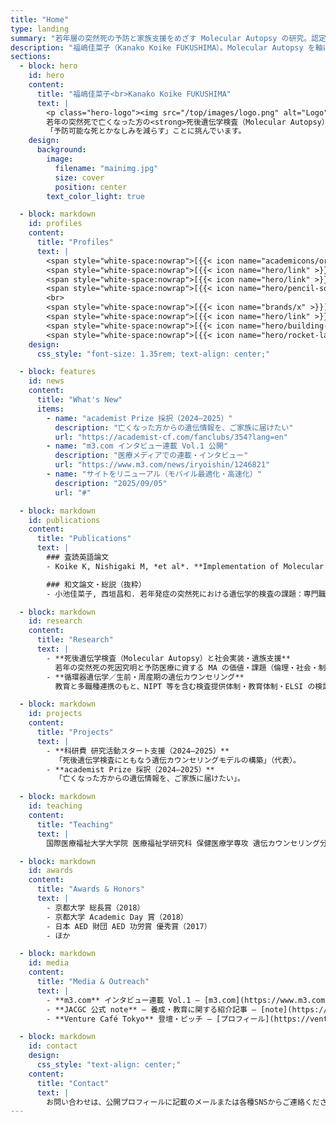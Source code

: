```yaml
---
title: "Home"
type: landing
summary: "若年層の突然死の予防と家族支援をめざす Molecular Autopsy の研究。認定遺伝カウンセラー／国際医療福祉大学 助教。"
description: "福嶋佳菜子（Kanako Koike FUKUSHIMA）。Molecular Autopsy を軸に、家族の予防医療と社会実装を探究。論文・科研費・教育・メディア情報・プロフィールを掲載。"
sections:
  - block: hero
    id: hero
    content:
      title: "福嶋佳菜子<br>Kanako Koike FUKUSHIMA"
      text: |
        <p class="hero-logo"><img src="/top/images/logo.png" alt="Logo"></p>
        若年の突然死で亡くなった方の<strong>死後遺伝学検査（Molecular Autopsy）</strong>を軸に、家族の予防医療と社会実装を探究する<strong>認定遺伝カウンセラー／研究者</strong>。臨床・教育・研究をつなぎ、
        「予防可能な死とかなしみを減らす」ことに挑んでいます。
    design:
      background:
        image:
          filename: "mainimg.jpg"
          size: cover
          position: center
        text_color_light: true

  - block: markdown
    id: profiles
    content:
      title: "Profiles"
      text: |
        <span style="white-space:nowrap">[{{< icon name="academicons/orcid" >}}](https://orcid.org/0009-0001-5882-1333)</span>
        <span style="white-space:nowrap">[{{< icon name="hero/link" >}} researchmap](https://researchmap.jp/koikekanako)</span>
        <span style="white-space:nowrap">[{{< icon name="hero/link" >}} J-GLOBAL](https://jglobal.jst.go.jp/detail?JGLOBAL_ID=202001017285357450)</span>
        <span style="white-space:nowrap">[{{< icon name="hero/pencil-square" >}} note](https://note.com/kkoike9114)</span>
        <br>
        <span style="white-space:nowrap">[{{< icon name="brands/x" >}}](https://x.com/kanakokoike_78)</span>
        <span style="white-space:nowrap">[{{< icon name="hero/link" >}} KAKEN](https://nrid.nii.ac.jp/ja/nrid/1000030963037)</span>
        <span style="white-space:nowrap">[{{< icon name="hero/building-office" >}} 教員紹介](https://www.iuhw.ac.jp/daigakuin/staff/cat/cat1241/11369.html)</span>
        <span style="white-space:nowrap">[{{< icon name="hero/rocket-launch" >}} academist](https://academist-cf.com/fanclubs/354?lang=en)</span>
    design:
      css_style: "font-size: 1.35rem; text-align: center;"

  - block: features
    id: news
    content:
      title: "What's New"
      items:
        - name: "academist Prize 採択（2024–2025）"
          description: "亡くなった方からの遺伝情報を、ご家族に届けたい"
          url: "https://academist-cf.com/fanclubs/354?lang=en"
        - name: "m3.com インタビュー連載 Vol.1 公開"
          description: "医療メディアでの連載・インタビュー"
          url: "https://www.m3.com/news/iryoishin/1246821"
        - name: "サイトをリニューアル（モバイル最適化・高速化）"
          description: "2025/09/05"
          url: "#"

  - block: markdown
    id: publications
    content:
      title: "Publications"
      text: |
        ### 査読英語論文
        - Koike K, Nishigaki M, *et al*. **Implementation of Molecular Autopsy for Sudden Cardiac Death in Japan—Focus Group Study of Stakeholders.** *Circulation Journal*. [PDF (KURENAI)](https://repository.kulib.kyoto-u.ac.jp/bitstream/2433/285270/1/circj.cj-22-0265.pdf) / [PubMed](https://pubmed.ncbi.nlm.nih.gov/36372399/)

        ### 和文論文・総説（抜粋）
        - 小池佳菜子, 西垣昌和. 若年発症の突然死における遺伝学的検査の課題：専門職を対象としたフォーカス・グループによる探索的研究. 日本遺伝カウンセリング学会誌 41(2)（他）。

  - block: markdown
    id: research
    content:
      title: "Research"
      text: |
        - **死後遺伝学検査（Molecular Autopsy）と社会実装・遺族支援**  
          若年の突然死の死因究明と予防医療に資する MA の価値・課題（倫理・社会・制度・実務）を、質的研究・学会活動・臨床で探究。
        - **循環器遺伝学／生前・周産期の遺伝カウンセリング**  
          教育と多職種連携のもと、NIPT 等を含む検査提供体制・教育体制・ELSI の検討に参画。

  - block: markdown
    id: projects
    content:
      title: "Projects"
      text: |
        - **科研費 研究活動スタート支援（2024–2025）**  
          「死後遺伝学検査にともなう遺伝カウンセリングモデルの構築」（代表）。
        - **academist Prize 採択（2024–2025）**  
          「亡くなった方からの遺伝情報を、ご家族に届けたい」。

  - block: markdown
    id: teaching
    content:
      title: "Teaching"
      text: |
        国際医療福祉大学大学院 医療福祉学研究科 保健医療学専攻 遺伝カウンセリング分野 助教。附属病院での臨床遺伝カウンセリングと、大学院の教育・養成課程に従事。

  - block: markdown
    id: awards
    content:
      title: "Awards & Honors"
      text: |
        - 京都大学 総長賞（2018）
        - 京都大学 Academic Day 賞（2018）
        - 日本 AED 財団 AED 功労賞 優秀賞（2017）
        - ほか

  - block: markdown
    id: media
    content:
      title: "Media & Outreach"
      text: |
        - **m3.com** インタビュー連載 Vol.1 — [m3.com](https://www.m3.com/news/iryoishin/1246821)
        - **JACGC 公式 note** — 養成・教育に関する紹介記事 — [note](https://note.com/official_jacgc/n/naeec6ff8d4f4)
        - **Venture Café Tokyo** 登壇・ピッチ — [プロフィール](https://venturecafetokyo.org/speakers/%E4%BD%B3%E8%8F%9C%E5%AD%90-%E7%A6%8F%E5%B6%8B/)

  - block: markdown
    id: contact
    design:
      css_style: "text-align: center;"
    content:
      title: "Contact"
      text: |
        お問い合わせは、公開プロフィールに記載のメールまたは各種SNSからご連絡ください。
---
```


